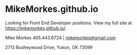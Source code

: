 # MikeMorkes.github.io

Looking for Front End Developer positions. View my full site at https://mikemorkes.github.io/.

Mike Morkes
405.443.6724 | mikemorkes@gmail.com

2713 Busheywood Drive, Yukon, OK 73099
